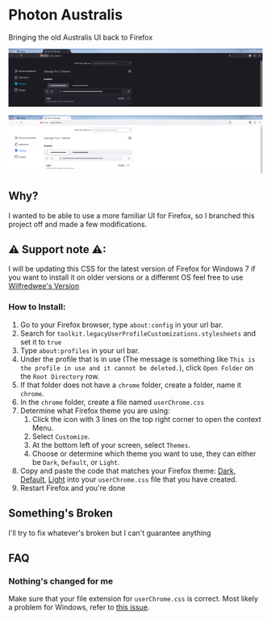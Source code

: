 # Photon Australis
Bringing the old Australis UI back to Firefox

![alt text](assets/images/Dark.png "Dark Mode")

![alt text](assets/images/Light.png "Light Mode")

## Why?
I wanted to be able to use a more familiar UI for Firefox, so I branched this project off and made a few modifications.

## ⚠ Support note ⚠:
I will be updating this CSS for the latest version of Firefox for Windows 7 if you want to install it on older versions or a different OS feel free to use [Wilfredwee's Version](https://github.com/wilfredwee/photon-australis)

### How to Install:
1. Go to your Firefox browser, type `about:config` in your url bar.
1. Search for `toolkit.legacyUserProfileCustomizations.stylesheets` and set it to `true`
1. Type `about:profiles` in your url bar.
1. Under the profile that is in use (The message is something like `This is the profile in use and it cannot be deleted.`), click `Open Folder` on the `Root Directory` row.
1. If that folder does not have a `chrome` folder, create a folder, name it `chrome`.
1. In the `chrome` folder, create a file named `userChrome.css`
1. Determine what Firefox theme you are using:
    1. Click the icon with 3 lines on the top right corner to open the context Menu.
    1. Select `Customize`.
    1. At the bottom left of your screen, select `Themes`.
    1. Choose or determine which theme you want to use, they can either be `Dark`, `Default`, or `Light`.
1. Copy and paste the code that matches your Firefox theme: [Dark](./userChrome-dark.css), [Default](./userChrome-default.css), [Light](./userChrome-light.css) into your `userChrome.css` file that you have created.
1. Restart Firefox and you're done

## Something's Broken
I'll try to fix whatever's broken but I can't guarantee anything

## FAQ
### Nothing's changed for me
Make sure that your file extension for `userChrome.css` is correct. Most likely a problem for Windows, refer to [this issue](https://github.com/wilfredwee/photon-australis/issues/104). 
